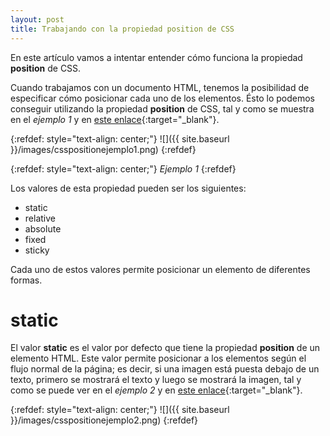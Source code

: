 ```yaml
---
layout: post
title: Trabajando con la propiedad position de CSS
---
```

En este artículo vamos a intentar entender cómo funciona la propiedad __position__ de CSS.

Cuando trabajamos con un documento HTML, tenemos la posibilidad de especificar cómo posicionar cada uno de los elementos. Ésto lo podemos conseguir utilizando la propiedad __position__ de CSS, tal y como se muestra en el _ejemplo 1_ y en [este enlace](https://codepen.io/kikofermun83/pen/BaRBXqo){:target="_blank"}.

{:refdef: style="text-align: center;"}
![]({{ site.baseurl }}/images/csspositionejemplo1.png)
{:refdef}

{:refdef: style="text-align: center;"}
_Ejemplo 1_
{:refdef}

Los valores de esta propiedad pueden ser los siguientes:

- static
- relative
- absolute
- fixed
- sticky

Cada uno de estos valores permite posicionar un elemento de diferentes formas.

# static
El valor __static__ es el valor por defecto que tiene la propiedad __position__ de un elemento HTML. Este valor permite posicionar a los elementos según el flujo normal de la página; es decir, si una imagen está puesta debajo de un texto, primero se mostrará el texto y luego se mostrará la imagen, tal y como se puede ver en el _ejemplo 2_ y en [este enlace](https://codepen.io/kikofermun83/pen/jOmOEqb){:target="_blank"}.

{:refdef: style="text-align: center;"}
![]({{ site.baseurl }}/images/csspositionejemplo2.png)
{:refdef}
